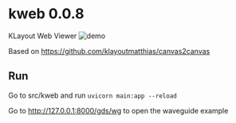 # kweb 0.0.8

KLayout Web Viewer ![demo](https://i.imgur.com/HPvePvX.png)

Based on https://github.com/klayoutmatthias/canvas2canvas

## Run

Go to src/kweb and run
`uvicorn main:app --reload`

Go to http://127.0.0.1:8000/gds/wg to open the waveguide example
